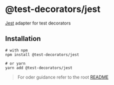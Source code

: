 # @test-decorators/jest

[Jest](https://github.com/facebook/jest) adapter for test decorators

## Installation

```
# with npm
npm install @test-decorators/jest

# or yarn
yarn add @test-decorators/jest
```

> For oder guidance refer to the root [README](https://github.com/kaosdev/test-decorators#readme)
